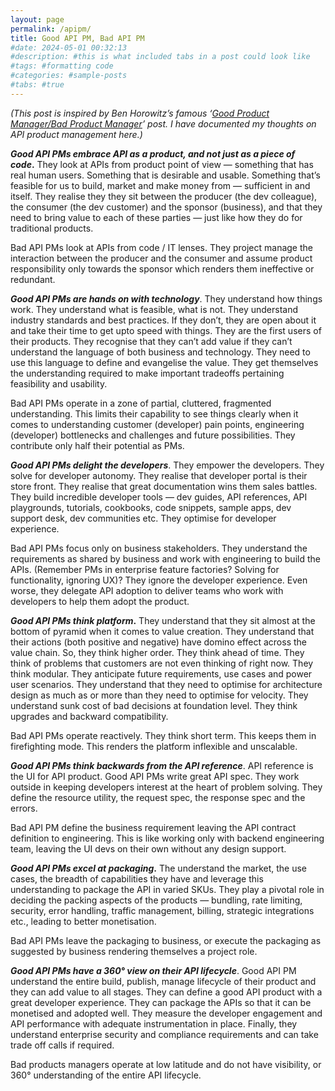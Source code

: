```yaml
---
layout: page
permalink: /apipm/
title: Good API PM, Bad API PM
#date: 2024-05-01 00:32:13
#description: #this is what included tabs in a post could look like
#tags: #formatting code
#categories: #sample-posts
#tabs: #true 
---
```



*(This post is inspired by Ben Horowitz’s famous ‘[Good Product Manager/Bad Product Manager](https://a16z.com/2012/06/15/good-product-managerbad-product-manager/)’ post. I have documented my thoughts on API product management here.)*

***Good API PMs embrace API as a product, and not just as a piece of code*.** They look at APIs from product point of view — something that has real human users. Something that is desirable and usable. Something that’s feasible for us to build, market and make money from — sufficient in and itself. They realise they they sit between the producer (the dev colleague), the consumer (the dev customer) and the sponsor (business), and that they need to bring value to each of these parties — just like how they do for traditional products.

Bad API PMs look at APIs from code / IT lenses. They project manage the interaction between the producer and the consumer and assume product responsibility only towards the sponsor which renders them ineffective or redundant.

***Good API PMs are hands on with technology***. They understand how things work. They understand what is feasible, what is not. They understand industry standards and best practices. If they don’t, they are open about it and take their time to get upto speed with things. They are the first users of their products. They recognise that they can’t add value if they can’t understand the language of both business and technology. They need to use this language to define and evangelise the value. They get themselves the understanding required to make important tradeoffs pertaining feasibility and usability.

Bad API PMs operate in a zone of partial, cluttered, fragmented understanding. This limits their capability to see things clearly when it comes to understanding customer (developer) pain points, engineering (developer) bottlenecks and challenges and future possibilities. They contribute only half their potential as PMs.

***Good API PMs delight the developers***. They empower the developers. They solve for developer autonomy. They realise that developer portal is their store front. They realise that great documentation wins them sales battles. They build incredible developer tools — dev guides, API references, API playgrounds, tutorials, cookbooks, code snippets, sample apps, dev support desk, dev communities etc. They optimise for developer experience.

Bad API PMs focus only on business stakeholders. They understand the requirements as shared by business and work with engineering to build the APIs. (Remember PMs in enterprise feature factories? Solving for functionality, ignoring UX)? They ignore the developer experience. Even worse, they delegate API adoption to deliver teams who work with developers to help them adopt the product.

***Good API PMs think platform*.** They understand that they sit almost at the bottom of pyramid when it comes to value creation. They understand that their actions (both positive and negative) have domino effect across the value chain. So, they think higher order. They think ahead of time. They think of problems that customers are not even thinking of right now. They think modular. They anticipate future requirements, use cases and power user scenarios. They understand that they need to optimise for architecture design as much as or more than they need to optimise for velocity. They understand sunk cost of bad decisions at foundation level. They think upgrades and backward compatibility.

Bad API PMs operate reactively. They think short term. This keeps them in firefighting mode. This renders the platform inflexible and unscalable.

***Good API PMs think backwards from the API reference***. API reference is the UI for API product. Good API PMs write great API spec. They work outside in keeping developers interest at the heart of problem solving. They define the resource utility, the request spec, the response spec and the errors.

Bad API PM define the business requirement leaving the API contract definition to engineering. This is like working only with backend engineering team, leaving the UI devs on their own without any design support.

***Good API PMs excel at packaging*.** The understand the market, the use cases, the breadth of capabilities they have and leverage this understanding to package the API in varied SKUs. They play a pivotal role in deciding the packing aspects of the products — bundling, rate limiting, security, error handling, traffic management, billing, strategic integrations etc., leading to better monetisation.

Bad API PMs leave the packaging to business, or execute the packaging as suggested by business rendering themselves a project role.

***Good API PMs have a 360° view on their API lifecycle***. Good API PM understand the entire build, publish, manage lifecycle of their product and they can add value to all stages. They can define a good API product with a great developer experience. They can package the APIs so that it can be monetised and adopted well. They measure the developer engagement and API performance with adequate instrumentation in place. Finally, they understand enterprise security and compliance requirements and can take trade off calls if required.

Bad products managers operate at low latitude and do not have visibility, or 360° understanding of the entire API lifecycle.